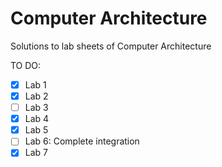 # Computer Architecture
Solutions to lab sheets of Computer Architecture

TO DO:
- [x] Lab 1
- [x] Lab 2
- [ ] Lab 3
- [x] Lab 4
- [x] Lab 5
- [ ] Lab 6: Complete integration 
- [x] Lab 7 